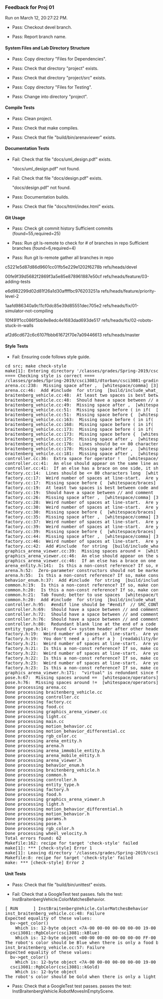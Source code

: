 ### Feedback for Proj 01

Run on March 12, 20:27:22 PM.

+ Pass: Checkout devel branch.



+ Pass: Report branch name.




#### System Files and Lab Directory Structure

+ Pass: Copy directory "Files for Dependencies".



+ Pass: Check that directory "project" exists.

+ Pass: Check that directory "project/src" exists.

+ Pass: Copy directory "Files for Testing".



+ Pass: Change into directory "project".


#### Compile Tests

+ Pass: Clean project.



+ Pass: Check that make compiles.



+ Pass: Check that file "build/bin/arenaviewer" exists.


#### Documentation Tests

+ Fail: Check that file "docs/uml_design.pdf" exists.

     "docs/uml_design.pdf" not found.

+ Fail: Check that file "docs/design.pdf" exists.

     "docs/design.pdf" not found.

+ Pass: Documentation builds.



+ Pass: Check that file "docs/html/index.html" exists.


#### Git Usage

+ Pass: Check git commit history
Sufficient commits (found=55,required=25)

+ Pass: Run git ls-remote to check for # of branches in repo
Sufficient branches (found=6,required=4)

+ Pass: Run git ls-remote gather all branches in repo

c5221e5d87d86d9601cc01fb5e229e1202f6278b	refs/heads/devel

00fe9f39d5682f2869f3a5e85e878961887e50cf	refs/heads/feature/03-adding-tests

e6d982299d02d81f26a1d30affffbc976203251a	refs/heads/feature/priority-level-2

1aafd986340a9c11cf0dc85e39d85551dec705e2	refs/heads/fix/01-simulator-not-compiling

10f491f1cc086f5bb9e8edc4e1683dad693de517	refs/heads/fix/02-robots-stuck-in-walls

af2d6cd672c6c6107fbbb61672f70e7a09446613	refs/heads/master




#### Style Tests

+ Fail: Ensuring code follows style guide.

<pre>cd src; make check-style
make[1]: Entering directory '/classes/grades/Spring-2019/csci3081/dtorban/csci3081-grading-env/grading-scripts/grading/Proj_01_Full_Feedback/repo-strob105/project/src'
==== Checking style is correct ====
/classes/grades/Spring-2019/csci3081/dtorban/csci3081-grading-env/grading-scripts/grading/Proj_01_Full_Feedback/repo-strob105/cpplint/cpplint.py --root=.. *.cc *.h
arena.cc:238:  Missing space after ,  [whitespace/comma] [3]
arena.cc:46:  Add #include <string> for string  [build/include_what_you_use] [4]
braitenberg_vehicle.cc:48:  At least two spaces is best between code and comments  [whitespace/comments] [2]
braitenberg_vehicle.cc:48:  Should have a space between // and comment  [whitespace/comments] [4]
braitenberg_vehicle.cc:49:  Missing space after ,  [whitespace/comma] [3]
braitenberg_vehicle.cc:51:  Missing space before ( in if(  [whitespace/parens] [5]
braitenberg_vehicle.cc:51:  Missing space before {  [whitespace/braces] [5]
braitenberg_vehicle.cc:163:  Missing space before ( in if(  [whitespace/parens] [5]
braitenberg_vehicle.cc:168:  Missing space before ( in if(  [whitespace/parens] [5]
braitenberg_vehicle.cc:173:  Missing space before ( in if(  [whitespace/parens] [5]
braitenberg_vehicle.cc:173:  Missing space before {  [whitespace/braces] [5]
braitenberg_vehicle.cc:175:  Missing space after ,  [whitespace/comma] [3]
braitenberg_vehicle.cc:176:  Lines should be <= 80 characters long  [whitespace/line_length] [2]
braitenberg_vehicle.cc:178:  Missing space after ,  [whitespace/comma] [3]
braitenberg_vehicle.cc:181:  Missing space after ,  [whitespace/comma] [3]
controller.cc:36:  Extra space for operator !   [whitespace/operators] [4]
controller.cc:41:  An else should appear on the same line as the preceding }  [whitespace/newline] [4]
controller.cc:41:  If an else has a brace on one side, it should have it on both  [readability/braces] [5]
factory.cc:14:  Lines should be <= 80 characters long  [whitespace/line_length] [2]
factory.cc:17:  Weird number of spaces at line-start.  Are you using a 2-space indent?  [whitespace/indent] [3]
factory.cc:17:  Missing space before {  [whitespace/braces] [5]
factory.cc:19:  At least two spaces is best between code and comments  [whitespace/comments] [2]
factory.cc:19:  Should have a space between // and comment  [whitespace/comments] [4]
factory.cc:26:  Missing space after ,  [whitespace/comma] [3]
factory.cc:28:  Weird number of spaces at line-start.  Are you using a 2-space indent?  [whitespace/indent] [3]
factory.cc:30:  Weird number of spaces at line-start.  Are you using a 2-space indent?  [whitespace/indent] [3]
factory.cc:30:  Missing space before {  [whitespace/braces] [5]
factory.cc:35:  Missing space after ,  [whitespace/comma] [3]
factory.cc:37:  Weird number of spaces at line-start.  Are you using a 2-space indent?  [whitespace/indent] [3]
factory.cc:39:  Weird number of spaces at line-start.  Are you using a 2-space indent?  [whitespace/indent] [3]
factory.cc:39:  Missing space before {  [whitespace/braces] [5]
factory.cc:44:  Missing space after ,  [whitespace/comma] [3]
factory.cc:46:  Weird number of spaces at line-start.  Are you using a 2-space indent?  [whitespace/indent] [3]
factory.cc:42:  Add #include <string> for string  [build/include_what_you_use] [4]
graphics_arena_viewer.cc:39:  Missing spaces around =  [whitespace/operators] [4]
graphics_arena_viewer.cc:46:  An else should appear on the same line as the preceding }  [whitespace/newline] [4]
graphics_arena_viewer.cc:46:  If an else has a brace on one side, it should have it on both  [readability/braces] [5]
arena_entity.h:141:  Is this a non-const reference? If so, make const or use a pointer: json_object& entity_config  [runtime/references] [2]
arena.h:52:  Zero-parameter constructors should not be marked explicit.  [runtime/explicit] [5]
arena.h:55:  Is this a non-const reference? If so, make const or use a pointer: json_object& arena_object  [runtime/references] [2]
behavior_enum.h:37:  Add #include <string> for string  [build/include_what_you_use] [4]
common.h:19:  Is this a non-const reference? If so, make const or use a pointer: json_value& v  [runtime/references] [2]
common.h:20:  Is this a non-const reference? If so, make const or use a pointer: json_value& v  [runtime/references] [2]
common.h:21:  Tab found; better to use spaces  [whitespace/tab] [1]
common.h:20:  Add #include <string> for string  [build/include_what_you_use] [4]
controller.h:95:  #endif line should be "#endif  // SRC_CONTROLLER_H_"  [build/header_guard] [5]
controller.h:69:  Should have a space between // and comment  [whitespace/comments] [4]
controller.h:72:  Should have a space between // and comment  [whitespace/comments] [4]
controller.h:76:  Should have a space between // and comment  [whitespace/comments] [4]
controller.h:80:  Redundant blank line at the end of a code block should be deleted.  [whitespace/blank_line] [3]
entity_type.h:14:  Found C++ system header after other header. Should be: entity_type.h, c system, c++ system, other.  [build/include_order] [4]
factory.h:19:  Weird number of spaces at line-start.  Are you using a 2-space indent?  [whitespace/indent] [3]
factory.h:19:  You don't need a ; after a }  [readability/braces] [4]
factory.h:21:  Weird number of spaces at line-start.  Are you using a 2-space indent?  [whitespace/indent] [3]
factory.h:21:  Is this a non-const reference? If so, make const or use a pointer: json_object& entity_config  [runtime/references] [2]
factory.h:22:  Weird number of spaces at line-start.  Are you using a 2-space indent?  [whitespace/indent] [3]
factory.h:22:  Is this a non-const reference? If so, make const or use a pointer: json_object& entity_config  [runtime/references] [2]
factory.h:23:  Weird number of spaces at line-start.  Are you using a 2-space indent?  [whitespace/indent] [3]
factory.h:23:  Is this a non-const reference? If so, make const or use a pointer: json_object& entity_config  [runtime/references] [2]
graphics_arena_viewer.h:171:  "virtual" is redundant since function is already declared as "override"  [readability/inheritance] [4]
pose.h:67:  Missing spaces around ==  [whitespace/operators] [3]
pose.h:76:  Missing spaces around !=  [whitespace/operators] [3]
Done processing arena.cc
Done processing braitenberg_vehicle.cc
Done processing controller.cc
Done processing factory.cc
Done processing food.cc
Done processing graphics_arena_viewer.cc
Done processing light.cc
Done processing main.cc
Done processing motion_behavior.cc
Done processing motion_behavior_differential.cc
Done processing rgb_color.cc
Done processing arena_entity.h
Done processing arena.h
Done processing arena_immobile_entity.h
Done processing arena_mobile_entity.h
Done processing arena_viewer.h
Done processing behavior_enum.h
Done processing braitenberg_vehicle.h
Done processing common.h
Done processing controller.h
Done processing entity_type.h
Done processing factory.h
Done processing food.h
Done processing graphics_arena_viewer.h
Done processing light.h
Done processing motion_behavior_differential.h
Done processing motion_behavior.h
Done processing params.h
Done processing pose.h
Done processing rgb_color.h
Done processing wheel_velocity.h
Total errors found: 62
Makefile:162: recipe for target 'check-style' failed
make[1]: *** [check-style] Error 1
make[1]: Leaving directory '/classes/grades/Spring-2019/csci3081/dtorban/csci3081-grading-env/grading-scripts/grading/Proj_01_Full_Feedback/repo-strob105/project/src'
Makefile:8: recipe for target 'check-style' failed
make: *** [check-style] Error 2
</pre>




#### Unit Tests

+ Pass: Check that file "build/bin/unittest" exists.

+ Fail: Check that a GoogleTest test passes.
    fails the test: InstBraitenbergVehicle.ColorMatchesBehavior.
<pre>
[ RUN      ] InstBraitenbergVehicle.ColorMatchesBehavior
inst_braitenberg_vehicle.cc:48: Failure
Expected equality of these values:
  bv->get_color()
    Which is: 12-byte object <7A-00 00-00 00-00 00-00 19-00 00-00>
  csci3081::RgbColor(csci3081::kBlue)
    Which is: 12-byte object <00-00 00-00 00-00 00-00 FF-00 00-00>
The robot's color should be Blue when there is only a food behavior.
inst_braitenberg_vehicle.cc:57: Failure
Expected equality of these values:
  bv->get_color()
    Which is: 12-byte object <7A-00 00-00 00-00 00-00 19-00 00-00>
  csci3081::RgbColor(csci3081::kGold)
    Which is: 12-byte object <FF-00 00-00 CC-00 00-00 33-00 00-00>
The robot's color should be Gold when there is only a light behavior.</pre>



+ Pass: Check that a GoogleTest test passes.
    passes the test: InstBraitenbergVehicle.RobotMovesInEmptyScene.



